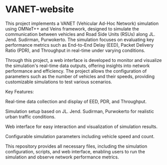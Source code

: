 # VANET-website
 This project implements a VANET (Vehicular Ad-Hoc Network) simulation using OMNeT++ and Veins framework, designed to simulate the communication between vehicles and Road Side Units (RSUs) along JL. Jend. Sudirman, Purwokerto. The simulation focuses on evaluating key performance metrics such as End-to-End Delay (EED), Packet Delivery Ratio (PDR), and Throughput in real-time under varying conditions.

Through this project, a web interface is developed to monitor and visualize the simulation's real-time data outputs, offering insights into network performance and efficiency. The project allows the configuration of parameters such as the number of vehicles and their speeds, providing customizable simulations to test various scenarios.

Key Features:

Real-time data collection and display of EED, PDR, and Throughput.

Simulation setup based on JL. Jend. Sudirman, Purwokerto for realistic urban traffic conditions.

Web interface for easy interaction and visualization of simulation results.

Configurable simulation parameters including vehicle speed and count.

This repository provides all necessary files, including the simulation configuration, scripts, and web interface, enabling users to run the simulation and observe network performance metrics.

